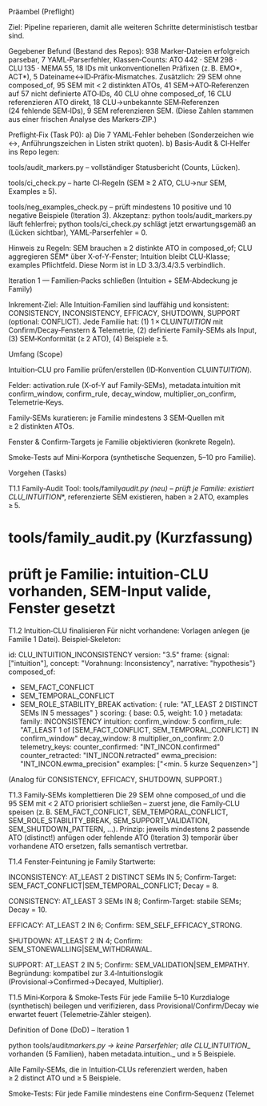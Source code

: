 Präambel (Preflight)

Ziel: Pipeline reparieren, damit alle weiteren Schritte deterministisch testbar sind.

Gegebener Befund (Bestand des Repos):
938 Marker‑Dateien erfolgreich parsebar, 7 YAML‑Parserfehler, Klassen‑Counts: ATO 442 · SEM 298 · CLU 135 · MEMA 55, 18 IDs mit unkonventionellen Präfixen (z. B. EMO*, ACT*), 5 Dateiname↔ID‑Präfix‑Mismatches.
Zusätzlich: 29 SEM ohne composed_of, 95 SEM mit < 2 distinkten ATOs, 41 SEM→ATO‑Referenzen auf 57 nicht definierte ATO‑IDs, 40 CLU ohne composed_of, 16 CLU referenzieren ATO direkt, 18 CLU→unbekannte SEM‑Referenzen (24 fehlende SEM‑IDs), 9 SEM referenzieren SEM.
(Diese Zahlen stammen aus einer frischen Analyse des Markers‑ZIP.)

Preflight‑Fix (Task P0):
a) Die 7 YAML‑Fehler beheben (Sonderzeichen wie ↔, Anführungszeichen in Listen strikt quoten).
b) Basis‑Audit & CI‑Helfer ins Repo legen:

tools/audit_markers.py – vollständiger Statusbericht (Counts, Lücken).

tools/ci_check.py – harte CI‑Regeln (SEM ≥ 2 ATO, CLU→nur SEM, Examples ≥ 5).

tools/neg_examples_check.py – prüft mindestens 10 positive und 10 negative Beispiele (Iteration 3).
Akzeptanz: python tools/audit_markers.py läuft fehlerfrei; python tools/ci_check.py schlägt jetzt erwartungsgemäß an (Lücken sichtbar), YAML‑Parserfehler = 0.

Hinweis zu Regeln: SEM brauchen ≥ 2 distinkte ATO in composed_of; CLU aggregieren SEM\* über X‑of‑Y‑Fenster; Intuition bleibt CLU‑Klasse; examples Pflichtfeld. Diese Norm ist in LD 3.3/3.4/3.5 verbindlich.

Iteration 1 — Familien‑Packs schließen (Intuition + SEM‑Abdeckung je Family)

Inkrement‑Ziel: Alle Intuition‑Familien sind lauffähig und konsistent: CONSISTENCY, INCONSISTENCY, EFFICACY, SHUTDOWN, SUPPORT (optional: CONFLICT). Jede Familie hat: (1) 1 × CLU*INTUITION*<FAMILY> mit Confirm/Decay‑Fenstern & Telemetrie, (2) definierte Family‑SEMs als Input, (3) SEM‑Konformität (≥ 2 ATO), (4) Beispiele ≥ 5.

Umfang (Scope)

Intuition‑CLU pro Familie prüfen/erstellen (ID‑Konvention CLU*INTUITION*<FAMILY>).

Felder: activation.rule (X‑of‑Y auf Family‑SEMs), metadata.intuition mit confirm_window, confirm_rule, decay_window, multiplier_on_confirm, Telemetrie‑Keys.

Family‑SEMs kuratieren: je Familie mindestens 3 SEM‑Quellen mit ≥ 2 distinkten ATOs.

Fenster & Confirm‑Targets je Familie objektivieren (konkrete Regeln).

Smoke‑Tests auf Mini‑Korpora (synthetische Sequenzen, 5–10 pro Familie).

Vorgehen (Tasks)

T1.1 Family‑Audit
Tool: tools/family*audit.py (neu) – prüft je Familie: existiert CLU_INTUITION*\*, referenzierte SEM existieren, haben ≥ 2 ATO, examples ≥ 5.

# tools/family_audit.py (Kurzfassung)

# prüft je Familie: intuition-CLU vorhanden, SEM-Input valide, Fenster gesetzt

T1.2 Intuition‑CLU finalisieren
Für nicht vorhandene: Vorlagen anlegen (je Familie 1 Datei). Beispiel‑Skeleton:

id: CLU_INTUITION_INCONSISTENCY
version: "3.5"
frame: {signal: ["intuition"], concept: "Vorahnung: Inconsistency", narrative: "hypothesis"}
composed_of:

- SEM_FACT_CONFLICT
- SEM_TEMPORAL_CONFLICT
- SEM_ROLE_STABILITY_BREAK
  activation: { rule: "AT_LEAST 2 DISTINCT SEMs IN 5 messages" }
  scoring: { base: 0.5, weight: 1.0 }
  metadata:
  family: INCONSISTENCY
  intuition:
  confirm_window: 5
  confirm_rule: "AT_LEAST 1 of [SEM_FACT_CONFLICT, SEM_TEMPORAL_CONFLICT] IN confirm_window"
  decay_window: 8
  multiplier_on_confirm: 2.0
  telemetry_keys:
  counter_confirmed: "INT_INCON.confirmed"
  counter_retracted: "INT_INCON.retracted"
  ewma_precision: "INT_INCON.ewma_precision"
  examples: ["<min. 5 kurze Sequenzen>"]

(Analog für CONSISTENCY, EFFICACY, SHUTDOWN, SUPPORT.)

T1.3 Family‑SEMs komplettieren
Die 29 SEM ohne composed_of und die 95 SEM mit < 2 ATO priorisiert schließen – zuerst jene, die Family‑CLU speisen (z. B. SEM_FACT_CONFLICT, SEM_TEMPORAL_CONFLICT, SEM_ROLE_STABILITY_BREAK, SEM_SUPPORT_VALIDATION, SEM_SHUTDOWN_PATTERN, …).
Prinzip: jeweils mindestens 2 passende ATO (distinct!) anfügen oder fehlende ATO (Iteration 3) temporär über vorhandene ATO ersetzen, falls semantisch vertretbar.

T1.4 Fenster‑Feintuning je Family
Startwerte:

INCONSISTENCY: AT_LEAST 2 DISTINCT SEMs IN 5; Confirm‑Target: SEM_FACT_CONFLICT|SEM_TEMPORAL_CONFLICT; Decay = 8.

CONSISTENCY: AT_LEAST 3 SEMs IN 8; Confirm‑Target: stabile SEMs; Decay = 10.

EFFICACY: AT_LEAST 2 IN 6; Confirm: SEM_SELF_EFFICACY_STRONG.

SHUTDOWN: AT_LEAST 2 IN 4; Confirm: SEM_STONEWALLING|SEM_WITHDRAWAL.

SUPPORT: AT_LEAST 2 IN 5; Confirm: SEM_VALIDATION|SEM_EMPATHY.
Begründung: kompatibel zur 3.4‑Intuitionslogik (Provisional→Confirmed→Decayed, Multiplier).

T1.5 Mini‑Korpora & Smoke‑Tests
Für jede Familie 5–10 Kurzdialoge (synthetisch) beilegen und verifizieren, dass Provisional/Confirm/Decay wie erwartet feuert (Telemetrie‑Zähler steigen).

Definition of Done (DoD) – Iteration 1

python tools/audit*markers.py → keine Parserfehler; alle CLU_INTUITION*_ vorhanden (5 Familien), haben metadata.intuition._ und ≥ 5 Beispiele.

Alle Family‑SEMs, die in Intuition‑CLUs referenziert werden, haben ≥ 2 distinct ATO und ≥ 5 Beispiele.

Smoke‑Tests: Für jede Familie mindestens eine Confirm‑Sequenz (Telemet
